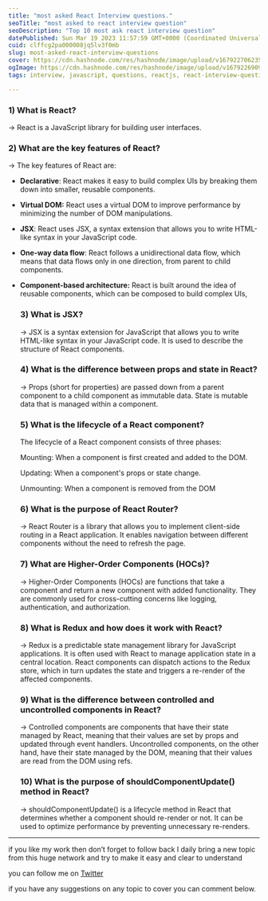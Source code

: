 ```yaml
---
title: "most asked React Interview questions."
seoTitle: "most asked to react interview question"
seoDescription: "Top 10 most ask react interview question"
datePublished: Sun Mar 19 2023 11:57:59 GMT+0000 (Coordinated Universal Time)
cuid: clffcg2pa000008jq5lv3f0mb
slug: most-asked-react-interview-questions
cover: https://cdn.hashnode.com/res/hashnode/image/upload/v1679227062356/fb0e23e3-15c6-482e-b81e-3def951ad863.webp
ogImage: https://cdn.hashnode.com/res/hashnode/image/upload/v1679226909899/63d44e85-1d3b-4067-9134-46b77824c62e.png
tags: interview, javascript, questions, reactjs, react-interview-question

---
```


### **1) What is React?**

\-&gt; React is a JavaScript library for building user interfaces.

### 2) What are the key features of React?

\-&gt; The key features of React are:

* **Declarative**: React makes it easy to build complex UIs by breaking them down into smaller, reusable components.
    
* **Virtual DOM:** React uses a virtual DOM to improve performance by minimizing the number of DOM manipulations.
    
* **JSX**: React uses JSX, a syntax extension that allows you to write HTML-like syntax in your JavaScript code.
    
* **One-way data flow**: React follows a unidirectional data flow, which means that data flows only in one direction, from parent to child components.
    
* **Component-based architecture:** React is built around the idea of reusable components, which can be composed to build complex UIs,
    
    ### **3) What is JSX?**
    
    \-&gt; JSX is a syntax extension for JavaScript that allows you to write HTML-like syntax in your JavaScript code. It is used to describe the structure of React components.
    
    ### **4) What is the difference between props and state in React?**
    
    \-&gt; Props (short for properties) are passed down from a parent component to a child component as immutable data. State is mutable data that is managed within a component.
    
    ### **5) What is the lifecycle of a React component?**
    
    The lifecycle of a React component consists of three phases:
    
    Mounting: When a component is first created and added to the DOM.
    
    Updating: When a component's props or state change.
    
    Unmounting: When a component is removed from the DOM
    
    ### **6) What is the purpose of React Router?**
    
    \-&gt; React Router is a library that allows you to implement client-side routing in a React application. It enables navigation between different components without the need to refresh the page.
    
    ### **7) What are Higher-Order Components (HOCs)?**
    
    \-&gt; Higher-Order Components (HOCs) are functions that take a component and return a new component with added functionality. They are commonly used for cross-cutting concerns like logging, authentication, and authorization.
    
    ### **8) What is Redux and how does it work with React?**
    
    \-&gt; Redux is a predictable state management library for JavaScript applications. It is often used with React to manage application state in a central location. React components can dispatch actions to the Redux store, which in turn updates the state and triggers a re-render of the affected components.
    
    ### **9) What is the difference between controlled and uncontrolled components in React?**
    
    \-&gt; Controlled components are components that have their state managed by React, meaning that their values are set by props and updated through event handlers. Uncontrolled components, on the other hand, have their state managed by the DOM, meaning that their values are read from the DOM using refs.
    
    ### **10) What is the purpose of shouldComponentUpdate() method in React?**
    
    \-&gt; shouldComponentUpdate() is a lifecycle method in React that determines whether a component should re-render or not. It can be used to optimize performance by preventing unnecessary re-renders.
    

---

if you like my work then don’t forget to follow back I daily bring a new topic from this huge network and try to make it easy and clear to understand

you can follow me on [Twitter](https://twitter.com/nishar_multani)

if you have any suggestions on any topic to cover you can comment below.